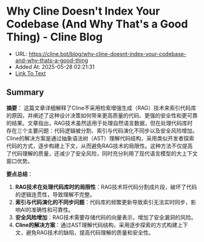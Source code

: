 # Why Cline Doesn't Index Your Codebase (And Why That's a Good Thing) - Cline Blog
- URL: https://cline.bot/blog/why-cline-doesnt-index-your-codebase-and-why-thats-a-good-thing
- Added At: 2025-05-28 02:21:31
- [Link To Text](2025-05-28-why-cline-doesn't-index-your-codebase-(and-why-that's-a-good-thing)---cline-blog_raw.md)

## Summary
**摘要**：
这篇文章详细解释了Cline不采用检索增强生成（RAG）技术来索引代码库的原因，并阐述了这种设计决策如何带来更高质量的代码、更强的安全性和更可靠的结果。文章指出，RAG技术虽然适用于处理自然语言数据，但在处理代码库时存在三个主要问题：代码逻辑被分割、索引与代码演化不同步以及安全风险增加。Cline的解决方案是通过抽象语法树（AST）理解代码结构，采用类似开发者探索代码的方式，逐步构建上下文，从而避免RAG技术的局限性。这种方法不仅提高了代码理解的质量，还减少了安全风险，同时充分利用了现代语言模型的大上下文窗口优势。

**要点总结**：
1. **RAG技术在处理代码库时的局限性**：RAG技术将代码分割成片段，破坏了代码的逻辑连贯性，导致理解不完整。
2. **索引与代码演化的不同步问题**：代码库的频繁更新导致索引无法实时同步，影响AI的准确性和可靠性。
3. **安全风险增加**：RAG技术需要存储代码的向量表示，增加了安全漏洞的风险。
4. **Cline的解决方案**：通过AST理解代码结构，采用逐步探索的方式构建上下文，避免RAG技术的缺陷，提高代码理解的质量和安全性。
